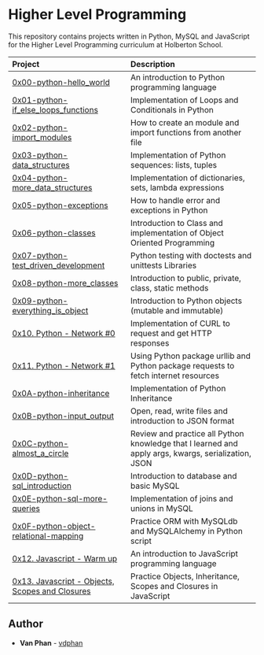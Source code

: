 # Higher Level Programming

This repository contains projects written in Python, MySQL and JavaScript for the Higher Level Programming curriculum at Holberton School.

| Project | Description |
| :--- | :--- |
| [0x00-python-hello_world](./0x00-python-hello_world) |  An introduction to Python programming language |
| [0x01-python-if_else_loops_functions](./0x01-python-if_else_loops_functions) | Implementation of Loops and Conditionals in Python |
| [0x02-python-import_modules](./0x02-python-import_modules) | How to create an module and import functions from another file |
| [0x03-python-data_structures](./0x03-python-data_structures) | Implementation of Python sequences: lists, tuples |
| [0x04-python-more_data_structures](./0x04-python-more_data_structures) | Implementation of dictionaries, sets, lambda expressions |
| [0x05-python-exceptions](./0x05-python-exceptions) | How to handle error and exceptions in Python |
| [0x06-python-classes](./0x06-python-classes) | Introduction to Class and implementation of Object Oriented Programming |
| [0x07-python-test_driven_development](./0x07-python-test_driven_development) | Python testing with doctests and unittests Libraries |
| [0x08-python-more_classes](./0x08-python-more_classes) | Introduction to public, private, class, static methods |
| [0x09-python-everything_is_object](./0x09-python-everything_is_object) | Introduction to Python objects (mutable and immutable)|
| [0x10. Python - Network #0](./0x10-python-network_0) | Implementation of CURL to request and get HTTP responses |
| [0x11. Python - Network #1](./0x11-python-network_1) | Using Python package urllib and Python package requests to fetch internet resources |
| [0x0A-python-inheritance](./0x0A-python-inheritance) | Implementation of Python Inheritance |
| [0x0B-python-input_output](./0x0B-python-input_output) | Open, read, write files and introduction to JSON format |
| [0x0C-python-almost_a_circle](./0x0C-python-almost_a_circle) | Review and practice all Python knowledge that I learned and  apply args, kwargs, serialization, JSON |
| [0x0D-python-sql_introduction](./0x0D-SQL_introduction) | Introduction to database and basic MySQL |
| [0x0E-python-sql-more-queries](0x0E-SQL_more_queries) | Implementation of joins and unions in MySQL |
| [0x0F-python-object-relational-mapping](./0x0F-python-object_relational_mapping) | Practice ORM with MySQLdb and MySQLAlchemy in Python script |
| [0x12. Javascript - Warm up](./0x12-javascript-warm_up) |  An introduction to JavaScript programming language |
| [0x13. Javascript - Objects, Scopes and Closures](./0x13-javascript_objects_scopes_closures) |  Practice Objects, Inheritance, Scopes and Closures in JavaScript |


## Author

- **Van Phan** - [vdphan](https://github.com/vdphan)
